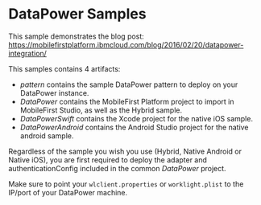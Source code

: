 # DataPower Samples

This sample demonstrates the blog post: https://mobilefirstplatform.ibmcloud.com/blog/2016/02/20/datapower-integration/

This samples contains 4 artifacts:

- *pattern* contains the sample DataPower pattern to deploy on your DataPower instance.
- *DataPower* contains the MobileFirst Platform project to import in MobileFirst Studio, as well as the Hybrid sample.
- *DataPowerSwift* contains the Xcode project for the native iOS sample.
- *DataPowerAndroid* contains the Android Studio project for the native android sample.

Regardless of the sample you wish you use (Hybrid, Native Android or Native iOS), you are first required to deploy the adapter and authenticationConfig included in the common *DataPower* project.

Make sure to point your `wlclient.properties` or `worklight.plist` to the IP/port of your DataPower machine.
